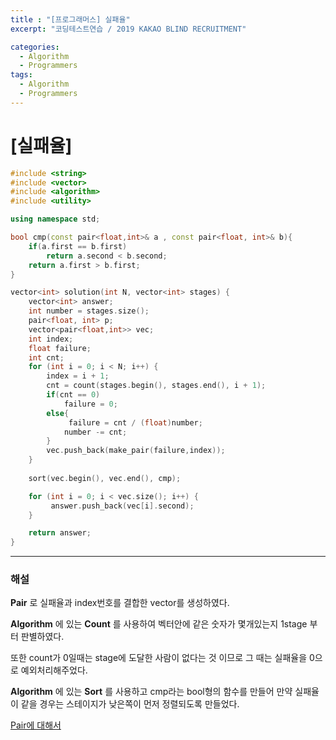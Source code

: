 ```yaml
---
title : "[프로그래머스] 실패율"
excerpt: "코딩테스트연습 / 2019 KAKAO BLIND RECRUITMENT"

categories:
  - Algorithm
  - Programmers
tags:
  - Algorithm
  - Programmers
---
```


# [실패율]

```cpp
#include <string>
#include <vector>
#include <algorithm>
#include <utility>

using namespace std;

bool cmp(const pair<float,int>& a , const pair<float, int>& b){
    if(a.first == b.first)
        return a.second < b.second;
    return a.first > b.first;
}

vector<int> solution(int N, vector<int> stages) {
    vector<int> answer;
    int number = stages.size();
    pair<float, int> p;
    vector<pair<float,int>> vec;
    int index;
    float failure;
    int cnt;
    for (int i = 0; i < N; i++) {
        index = i + 1;
        cnt = count(stages.begin(), stages.end(), i + 1);
        if(cnt == 0)
            failure = 0;
        else{
             failure = cnt / (float)number;
            number -= cnt;
        }
        vec.push_back(make_pair(failure,index));
    }
    
    sort(vec.begin(), vec.end(), cmp);

    for (int i = 0; i < vec.size(); i++) {
         answer.push_back(vec[i].second);
    }

    return answer;
}
```
* * *
### 해설
__Pair__ 로 실패율과 index번호를 결합한 vector를 생성하였다.  

__Algorithm__ 에 있는 __Count__ 를 사용하여 벡터안에 같은 숫자가 몇개있는지 1stage 부터 판별하였다.  

또한 count가 0일때는 stage에 도달한 사람이 없다는 것 이므로 그 때는 실패율을 0으로 예외처리해주었다.  


__Algorithm__ 에 있는 __Sort__ 를 사용하고 cmp라는 bool형의 함수를 만들어 만약 실패율이 같을 경우는 스테이지가 낮은쪽이 먼저 정렬되도록 만들었다.  

[Pair에 대해서](https://kwyoohae.github.io/algorithm/programmers/Pair/)

    


